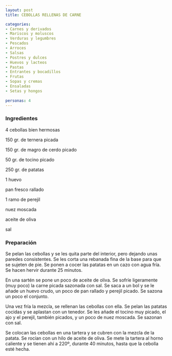 ```yaml
---
layout: post
title: CEBOLLAS RELLENAS DE CARNE

categories:
- Carnes y derivados
- Mariscos y moluscos
- Verduras y legumbres
- Pescados
- Arroces
- Salsas
- Postres y dulces
- Huevos y lacteos
- Pastas
- Entrantes y bocadillos
- Frutas
- Sopas y cremas
- Ensaladas
- Setas y hongos
 
personas: 4 
---
```

<h3>Ingredientes</h3>
4 cebollas bien hermosas

150 gr. de ternera picada

150 gr. de magro de cerdo picado

50 gr. de tocino picado

250 gr. de patatas

1 huevo

pan fresco rallado

1 ramo de perejil

nuez moscada

aceite de oliva

sal

<h3>Preparación</h3>
Se pelan las cebollas y se les quita parte del interior, pero dejando unas paredes consistentes. Se les corta una rebanada fina de la base para que se sujeten de pie. Se ponen a cocer las patatas en un cazo con agua fría. Se hacen hervir durante 25 minutos.

En una sartén se pone un poco de aceite de oliva. Se sofríe ligeramente (muy poco) la carne picada sazonada con sal. Se saca a un bol y se le añade un huevo crudo, un poco de pan rallado y perejil picado. Se sazona un poco el conjunto.

Una vez fría la mezcla, se rellenan las cebollas con ella. Se pelan las patatas cocidas y se aplastan con un tenedor. Se les añade el tocino muy picado, el ajo y el perejil, también picados, y un poco de nuez moscada. Se sazonan con sal.

Se colocan las cebollas en una tartera y se cubren con la mezcla de la patata. Se rocían con un hilo de aceite de oliva. Se mete la tartera al horno caliente y se tienen ahí a 220&ordm;, durante 40 minutos, hasta que la cebolla esté hecha.

